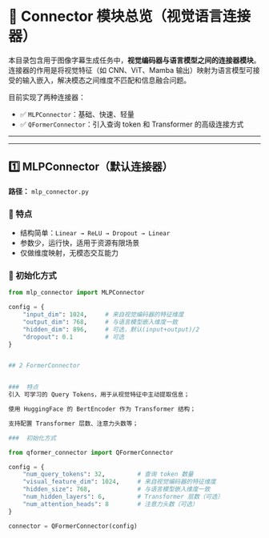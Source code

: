 # 🔗 Connector 模块总览（视觉语言连接器）

本目录包含用于图像字幕生成任务中，**视觉编码器与语言模型之间的连接器模块**。连接器的作用是将视觉特征（如 CNN、ViT、Mamba 输出）映射为语言模型可接受的输入嵌入，解决模态之间维度不匹配和信息融合问题。

目前实现了两种连接器：

- ✅ `MLPConnector`：基础、快速、轻量
- ✅ `QFormerConnector`：引入查询 token 和 Transformer 的高级连接方式

---


---

## 1️⃣ MLPConnector（默认连接器）

**路径：** `mlp_connector.py`

### 🔹 特点

- 结构简单：`Linear → ReLU → Dropout → Linear`
- 参数少，运行快，适用于资源有限场景
- 仅做维度映射，无模态交互能力

### 🔹 初始化方式

```python
from mlp_connector import MLPConnector

config = {
    "input_dim": 1024,     # 来自视觉编码器的特征维度
    "output_dim": 768,     # 与语言模型嵌入维度一致
    "hidden_dim": 896,     # 可选，默认(input+output)/2
    "dropout": 0.1         # 可选
}


## 2 FormerConnector


###  特点
引入 可学习的 Query Tokens，用于从视觉特征中主动提取信息；

使用 HuggingFace 的 BertEncoder 作为 Transformer 结构；

支持配置 Transformer 层数、注意力头数等；

###  初始化方式

from qformer_connector import QFormerConnector

config = {
    "num_query_tokens": 32,         # 查询 token 数量
    "visual_feature_dim": 1024,     # 来自视觉编码器的特征维度
    "hidden_size": 768,             # 与语言模型嵌入维度一致
    "num_hidden_layers": 6,         # Transformer 层数（可选）
    "num_attention_heads": 8        # 注意力头数（可选）
}

connector = QFormerConnector(config)



